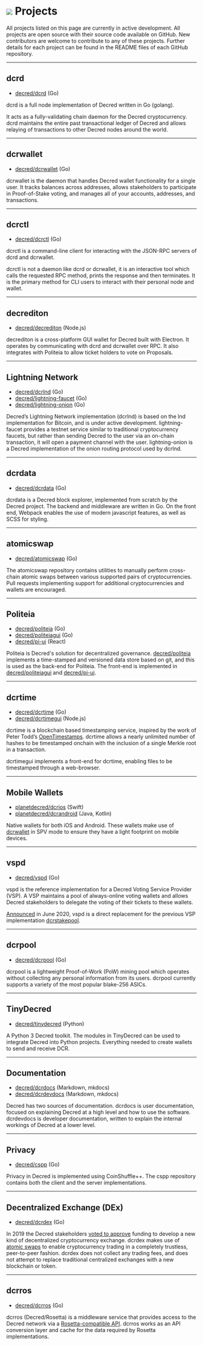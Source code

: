 # <img class="dcr-icon" src="/img/dcr-icons/Info.svg" /> Projects

All projects listed on this page are currently in active development.
All projects are open source with their source code available on GitHub.
New contributors are welcome to contribute to any of these projects.
Further details for each project can be found in the README files of each GitHub
repository.

---

## dcrd

- [decred/dcrd](https://github.com/decred/dcrd) (Go)

dcrd is a full node implementation of Decred written in Go (golang).

It acts as a fully-validating chain daemon for the Decred cryptocurrency.
dcrd maintains the entire past transactional ledger of Decred and allows relaying
of transactions to other Decred nodes around the world.

---

## dcrwallet

- [decred/dcrwallet](https://github.com/decred/dcrwallet) (Go)

dcrwallet is the daemon that handles Decred wallet functionality for a single user.
It tracks balances across addresses, allows stakeholders to participate in Proof-of-Stake voting,
and manages all of your accounts, addresses, and transactions.

---

## dcrctl

- [decred/dcrctl](https://github.com/decred/dcrctl) (Go)

dcrctl is a command-line client for interacting with the JSON-RPC servers of
dcrd and dcrwallet.

dcrctl is not a daemon like dcrd or dcrwallet, it is an interactive tool which
calls the requested RPC method, prints the response and then terminates. It is
the primary method for CLI users to interact with their personal node and wallet.

---

## decrediton

- [decred/decrediton](https://github.com/decred/decrediton) (Node.js)

decrediton is a cross-platform GUI wallet for Decred built with Electron.
It operates by communicating with dcrd and dcrwallet over RPC.
It also integrates with Politeia to allow ticket holders to vote on Proposals.

---

## Lightning Network

- [decred/dcrlnd](https://github.com/decred/dcrlnd) (Go)
- [decred/lightning-faucet](https://github.com/decred/lightning-faucet) (Go)
- [decred/lightning-onion](https://github.com/decred/lightning-onion) (Go)

Decred’s Lightning Network implementation (dcrlnd) is based on the lnd implementation
for Bitcoin, and is under active development.
lightning-faucet provides a testnet service similar to traditional cryptocurrency faucets,
but rather than sending Decred to the user via an on-chain transaction, it will open a
payment channel with the user.
lightning-onion is a Decred implementation of the onion routing protocol used by dcrlnd.

---

## dcrdata

- [decred/dcrdata](https://github.com/decred/dcrdata) (Go)

dcrdata is a Decred block explorer, implemented from scratch by the Decred project.
The backend and middleware are written in Go.
On the front end, Webpack enables the use of modern javascript features, as well
as SCSS for styling.

---

## atomicswap

- [decred/atomicswap](https://github.com/decred/atomicswap) (Go)

The atomicswap repository contains utilities to manually perform cross-chain
atomic swaps between various supported pairs of cryptocurrencies.
Pull requests implementing support for additional cryptocurrencies and wallets
are encouraged.

---

## Politeia

- [decred/politeia](https://github.com/decred/politeia) (Go)
- [decred/politeiagui](https://github.com/decred/politeiagui) (Go)
- [decred/pi-ui](https://github.com/decred/pi-ui) (React)

Politeia is Decred's solution for decentralized governance.
[decred/politeia](https://github.com/decred/politeia) implements
a time-stamped and versioned data store based on git,
and this is used as the back-end for Politeia.
The front-end is implemented in [decred/politeiagui](https://github.com/decred/politeiagui)
and [decred/pi-ui](https://github.com/decred/pi-ui).

---

## dcrtime

- [decred/dcrtime](https://github.com/decred/dcrtime) (Go)
- [decred/dcrtimegui](https://github.com/decred/dcrtimegui) (Node.js)

dcrtime is a blockchain based timestamping service,
inspired by the work of Peter Todd’s
[OpenTimestamps](https://petertodd.org/2016/opentimestamps-announcement).
dcrtime allows a nearly unlimited number of hashes
to be timestamped onchain with the inclusion of a
single Merkle root in a transaction.

dcrtimegui implements a front-end for dcrtime,
enabling files to be timestamped through a web-browser.

---

## Mobile Wallets

- [planetdecred/dcrios](https://github.com/planetdecred/dcrios) (Swift)
- [planetdecred/dcrandroid](https://github.com/planetdecred/dcrandroid) (Java, Kotlin)

Native wallets for both iOS and Android.
These wallets make use of [dcrwallet](#dcrwallet) in SPV mode to ensure they
have a light footprint on mobile devices.

---

## vspd

- [decred/vspd](https://github.com/decred/vspd) (Go)

vspd is the reference implementation for a Decred Voting Service Provider (VSP).
A VSP maintains a pool of always-online voting wallets and allows Decred
stakeholders to delegate the voting of their tickets to these wallets.

[Announced](https://blog.decred.org/2020/06/02/A-More-Private-Way-to-Stake/) in
June 2020, vspd is a direct replacement for the previous VSP implementation
[dcrstakepool](https://github.com/decred/dcrstakepool).

---

## dcrpool

- [decred/dcrpool](https://github.com/decred/dcrpool) (Go)

dcrpool is a lightweight Proof-of-Work (PoW) mining pool which operates
without collecting any personal information from its users.
dcrpool currently supports a variety of the most popular blake-256 ASICs.

---

## TinyDecred

- [decred/tinydecred](https://github.com/decred/tinydecred) (Python)

A Python 3 Decred toolkit.
The modules in TinyDecred can be used to integrate Decred into Python projects.
Everything needed to create wallets to send and receive DCR.

---

## Documentation

- [decred/dcrdocs](https://github.com/decred/dcrdocs) (Markdown, mkdocs)
- [decred/dcrdevdocs](https://github.com/decred/dcrdevdocs) (Markdown, mkdocs)

Decred has two sources of documentation. dcrdocs is user documentation,
focused on explaining Decred at a high level and how to use the software.
dcrdevdocs is developer documentation, written to explain the internal
workings of Decred at a lower level.

---

## Privacy

- [decred/cspp](https://github.com/decred/cspp) (Go)

Privacy in Decred is implemented using CoinShuffle++.
The cspp repository contains both the client and the server implementations.

---

## Decentralized Exchange (DEx)

- [decred/dcrdex](https://github.com/decred/dcrdex) (Go)

In 2019 the Decred stakeholders
[voted to approve](https://proposals.decred.org/proposals/417607aaedff2942ff3701cdb4eff76637eca4ed7f7ba816e5c0bd2e971602e1)
funding to develop a new kind of decentralized cryptocurrency exchange.
dcrdex makes use of [atomic swaps](#atomicswap) to enable cryptocurrency trading
in a completely trustless, peer-to-peer fashion.
dcrdex does not collect any trading fees, and does not attempt to replace
traditional centralized exchanges with a new blockchain or token.

---

## dcrros

- [decred/dcrros](https://github.com/decred/dcrros) (Go)

dcrros (Decred/Rosetta) is a middleware service that provides access to the
Decred network via a [Rosetta-compatible API](https://www.rosetta-api.org/).
dcrros works as an API conversion layer and cache for the data required by
Rosetta implementations.
